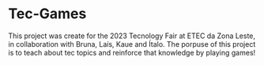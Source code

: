 # Tec-Games
This project was create for the 2023 Tecnology Fair at ETEC da Zona Leste, in collaboration with Bruna, Laís, Kaue and Ítalo. The porpuse of this project is to teach about tec topics and reinforce that knowledge by playing games!
